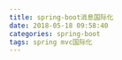 ```yaml
---
title: spring-boot消息国际化
date: 2018-05-18 09:58:40
categories: spring-boot
tags: spring mvc国际化
---
```

